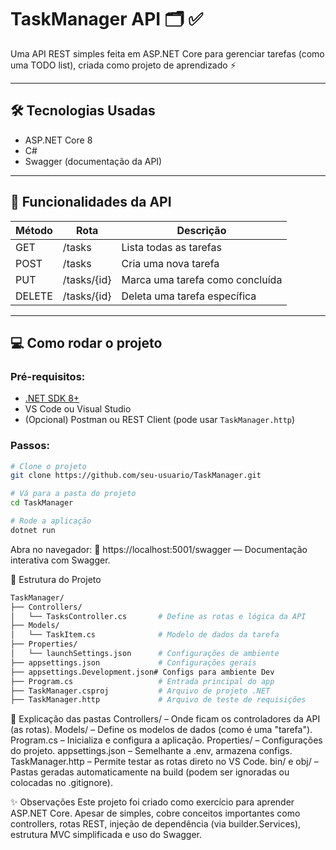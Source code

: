 # TaskManager API 🗂️ ✅

Uma API REST simples feita em ASP.NET Core para gerenciar tarefas (como uma TODO list), criada como projeto de aprendizado ⚡

---

## 🛠️ Tecnologias Usadas

- ASP.NET Core 8
- C#
- Swagger (documentação da API)

---

## 🚀 Funcionalidades da API

| Método | Rota             | Descrição                        |
|--------|------------------|----------------------------------|
| GET    | /tasks           | Lista todas as tarefas           |
| POST   | /tasks           | Cria uma nova tarefa             |
| PUT    | /tasks/{id}      | Marca uma tarefa como concluída  |
| DELETE | /tasks/{id}      | Deleta uma tarefa específica     |

---

## 💻 Como rodar o projeto

### Pré-requisitos:
- [.NET SDK 8+](https://dotnet.microsoft.com/en-us/download)
- VS Code ou Visual Studio
- (Opcional) Postman ou REST Client (pode usar `TaskManager.http`)

### Passos:

```bash
# Clone o projeto
git clone https://github.com/seu-usuario/TaskManager.git

# Vá para a pasta do projeto
cd TaskManager

# Rode a aplicação
dotnet run
```
Abra no navegador:
🔗 https://localhost:5001/swagger — Documentação interativa com Swagger.

📁 Estrutura do Projeto
```bash
TaskManager/
├── Controllers/
│   └── TasksController.cs       # Define as rotas e lógica da API
├── Models/
│   └── TaskItem.cs              # Modelo de dados da tarefa
├── Properties/
│   └── launchSettings.json      # Configurações de ambiente
├── appsettings.json             # Configurações gerais
├── appsettings.Development.json# Configs para ambiente Dev
├── Program.cs                   # Entrada principal do app
├── TaskManager.csproj           # Arquivo de projeto .NET
├── TaskManager.http             # Arquivo de teste de requisições
```
🧠 Explicação das pastas
Controllers/ – Onde ficam os controladores da API (as rotas).
Models/ – Define os modelos de dados (como é uma "tarefa").
Program.cs – Inicializa e configura a aplicação.
Properties/ – Configurações do projeto.
appsettings.json – Semelhante a .env, armazena configs.
TaskManager.http – Permite testar as rotas direto no VS Code.
bin/ e obj/ – Pastas geradas automaticamente na build (podem ser ignoradas ou colocadas no .gitignore).


✨ Observações
Este projeto foi criado como exercício para aprender ASP.NET Core. Apesar de simples, cobre conceitos importantes como controllers, rotas REST, injeção de dependência (via builder.Services), estrutura MVC simplificada e uso do Swagger.
